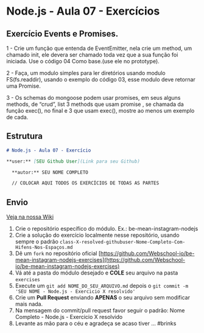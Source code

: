 # Node.js - Aula 07 - Exercícios 


## Exercício Events e Promises.

1 - Crie um função que entenda de EventEmitter, nela crie um method, um chamado init, ele devera ser chamado toda vez que a sua função foi iniciada.
Use o código 04 Como base.(use ele no prototype).

2 - Faça, um modulo simples para ler diretórios usando modulo FS(fs.readdir), usando o exemplo do código 03, esse modulo deve retornar uma  Promise.

3 - Os schemas do mongoose podem usar promises, em seus alguns methods, de “crud”, list 3 methods que usam promise , se chamada da função exec(), no final e 3 que usam exec(), mostre ao menos um exemplo de cada.

## Estrutura

```md
# Node.js - Aula 07 - Exercício 

**user:** [SEU Github User](Link para seu Github)

  **autor:** SEU NOME COMPLETO

  // COLOCAR AQUI TODOS OS EXERCÍCIOS DE TODAS AS PARTES
  ```
## Envio

  [Veja na nossa Wiki](https://github.com/Webschool-io/be-mean-instagram/wiki/Exerc%C3%ADcios)

  1. Crie o repositório específico do módulo. Ex.: be-mean-instagram-nodejs
  2. Crie a solução do exercício localmente nesse repositório, usando sempre o padrão `class-X-resolved-githubuser-Nome-Completo-Com-Hifens-Nos-Espaços.md`
  3. Dê um `fork` no repositório oficial [https://github.com/Webschool-io/be-mean-instagram-nodejs-exercises](https://github.com/Webschool-io/be-mean-instagram-nodejs-exercises)
  4. Vá até a pasta do módulo desejado e **COLE** seu arquivo na pasta `exercises`
  5. Execute um `git add NOME_DO_SEU_ARQUIVO.md` depois o `git commit -m 'SEU NOME - Node.js - Exercicio X resolvido'`
  5. Crie um **Pull Request** enviando **APENAS** o seu arquivo sem modificar mais nada.
  6. Na mensagem do commit/pull request favor seguir o padrão: Nome Completo - Node.js - Exercicio X resolvido
  7. Levante as mão para o céu e agradeça se acaso tiver ... #brinks


